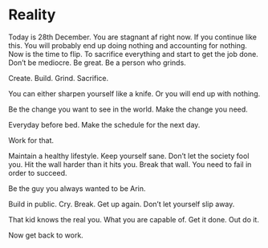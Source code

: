 # Reality

Today is 28th December. You are stagnant af right now. If you continue like this. You will probably end up doing nothing and accounting for nothing. Now is the time to flip. To sacrifice everything and start to get the job done. Don’t be mediocre. Be great. Be a person who grinds.

Create. Build.  Grind. Sacrifice. 

You can either sharpen yourself like a knife. Or you will end up with nothing. 

Be the change you want to see in the world. Make the change you need.

Everyday before bed. Make the schedule for the next day. 

Work for that. 

Maintain a healthy lifestyle. Keep yourself sane. Don’t let the society fool you. Hit the wall harder than it hits you. Break that wall. You need to fail in order to succeed. 

Be the guy you always wanted to be Arin.

Build in public. Cry. Break. Get up again. Don’t let yourself slip away.

That kid knows the real you. What you are capable of. Get it done. Out do it.

Now get back to work.